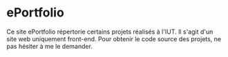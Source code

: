 # ePortfolio
Ce site ePortfolio répertorie certains projets réalisés à l'IUT. 
Il s'agit d'un site web uniquement front-end.
Pour obtenir le code source des projets, ne pas hésiter à me le demander.
